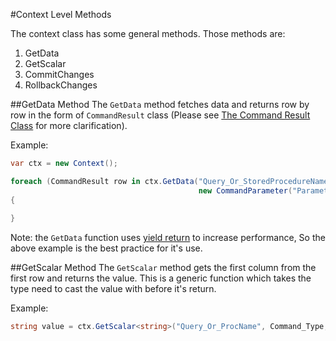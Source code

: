 #Context Level Methods

The context class has some general methods. Those methods are:
 1. GetData
 2. GetScalar
 3. CommitChanges
 4. RollbackChanges


##GetData Method
The `GetData` method fetches data and returns row by row in the form of `CommandResult` class (Please see [The Command Result Class](https://github.com/AndrewFahmy/SqlMapper/blob/master/docs/command_result.md) for more clarification).

Example:
```csharp
var ctx = new Context();

foreach (CommandResult row in ctx.GetData("Query_Or_StoredProcedureName", Command_Type, 
                                          new CommandParameter("Parameter_Name", Parameter_Value)))
{
                
}
```

Note: the `GetData` function uses [yield return](https://msdn.microsoft.com/en-us/library/9k7k7cf0.aspx) to increase performance, So the above example is the best practice for it's use.


##GetScalar Method
The `GetScalar` method gets the first column from the first row and returns the value. This is a generic function which takes the type need to cast the value with before it's return.

Example:
```csharp
string value = ctx.GetScalar<string>("Query_Or_ProcName", Command_Type, Parameters_If_Any);
```
